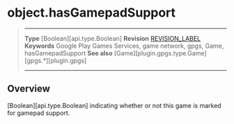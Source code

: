 # object.hasGamepadSupport

> --------------------- ------------------------------------------------------------------------------------------
> __Type__              [Boolean][api.type.Boolean]
> __Revision__          [REVISION_LABEL](REVISION_URL)
> __Keywords__          Google Play Games Services, game network, gpgs, Game, hasGamepadSupport
> __See also__          [Game][plugin.gpgs.type.Game]
>						[gpgs.*][plugin.gpgs]
> --------------------- ------------------------------------------------------------------------------------------

## Overview

[Boolean][api.type.Boolean] indicating whether or not this game is marked for gamepad support.